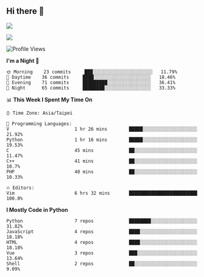 ## Hi there 👋

![](https://github-readme-stats.vercel.app/api?username=CSY54&theme=nord&show_icons=true)

![](https://github-readme-stats.vercel.app/api/top-langs/?username=CSY54&theme=nord&layout=compact&card_width=445)

<!--START_SECTION:waka-->
![Profile Views](http://img.shields.io/badge/Profile%20Views-5-blue)

**I'm a Night 🦉** 

```text
🌞 Morning    23 commits     ███░░░░░░░░░░░░░░░░░░░░░░   11.79% 
🌆 Daytime    36 commits     ████░░░░░░░░░░░░░░░░░░░░░   18.46% 
🌃 Evening    71 commits     █████████░░░░░░░░░░░░░░░░   36.41% 
🌙 Night      65 commits     ████████░░░░░░░░░░░░░░░░░   33.33%

```


📊 **This Week I Spent My Time On** 

```text
⌚︎ Time Zone: Asia/Taipei

💬 Programming Languages: 
V                        1 hr 26 mins        █████░░░░░░░░░░░░░░░░░░░░   21.92% 
Python                   1 hr 16 mins        █████░░░░░░░░░░░░░░░░░░░░   19.53% 
C                        45 mins             ██░░░░░░░░░░░░░░░░░░░░░░░   11.47% 
C++                      41 mins             ██░░░░░░░░░░░░░░░░░░░░░░░   10.7% 
PHP                      40 mins             ██░░░░░░░░░░░░░░░░░░░░░░░   10.33%

🔥 Editors: 
Vim                      6 hrs 32 mins       █████████████████████████   100.0%

```

**I Mostly Code in Python** 

```text
Python                   7 repos             ████████░░░░░░░░░░░░░░░░░   31.82% 
JavaScript               4 repos             ████░░░░░░░░░░░░░░░░░░░░░   18.18% 
HTML                     4 repos             ████░░░░░░░░░░░░░░░░░░░░░   18.18% 
Vue                      3 repos             ███░░░░░░░░░░░░░░░░░░░░░░   13.64% 
Shell                    2 repos             ██░░░░░░░░░░░░░░░░░░░░░░░   9.09%

```



<!--END_SECTION:waka-->

<!--
**CSY54/CSY54** is a ✨ _special_ ✨ repository because its `README.md` (this file) appears on your GitHub profile.

Here are some ideas to get you started:

- 🔭 I’m currently working on ...
- 🌱 I’m currently learning ...
- 👯 I’m looking to collaborate on ...
- 🤔 I’m looking for help with ...
- 💬 Ask me about ...
- 📫 How to reach me: ...
- 😄 Pronouns: ...
- ⚡ Fun fact: ...
-->
